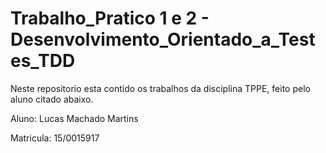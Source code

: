 # Trabalho_Pratico 1 e 2 - Desenvolvimento_Orientado_a_Testes_TDD

Neste repositorio esta contido os trabalhos da disciplina TPPE, feito pelo aluno citado abaixo.


Aluno: Lucas Machado Martins

Matricula: 15/0015917
